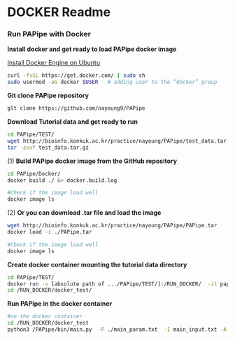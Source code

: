 # DOCKER Readme

### Run PAPipe with Docker

**Install docker and get ready to load PAPipe docker image**

[Install Docker Engine on Ubuntu](https://docs.docker.com/engine/install/ubuntu/)

```bash
curl -fsSL https://get.docker.com/ | sudo sh
sudo usermod -aG docker $USER 	# adding user to the “docker” group
```

**Git clone PAPipe repository**

```bash
glt clone https://github.com/nayoung9/PAPipe
```

**Download Tutorial data and get ready to run** 

```bash
cd PAPipe/TEST/
wget http://bioinfo.konkuk.ac.kr/practice/nayoung/PAPipe/test_data.tar.gz
tar -zxvf test_data.tar.gz
```

(1) **Build PAPipe docker image from the GitHub repository**

```bash
cd PAPipe/Docker/
docker build ./ &> docker.build.log

#Check if the image load well 
docker image ls 
```

(2) **Or you can download .tar file and load the image** 

```bash
wget http://bioinfo.konkuk.ac.kr/practice/nayoung/PAPipe/PAPipe.tar
docker load -i ./PAPipe.tar

#Check if the image load well 
docker image ls 
```

**Create docker container mounting the tutorial data directory** 

```bash
cd PAPipe/TEST/
docker run -v [absolute path of .../PAPipe/TEST/]:/RUN_DOCKER/  -it pap_docker:latest
cd /RUN_DOCKER/docker_test/
```

**Run PAPipe in the docker container** 

```bash
#on the docker container
cd /RUN_DOCKER/docker_test
python3 /PAPipe/bin/main.py  -P ./main_param.txt  -I main_input.txt -A main_sample.txt &> log
```
